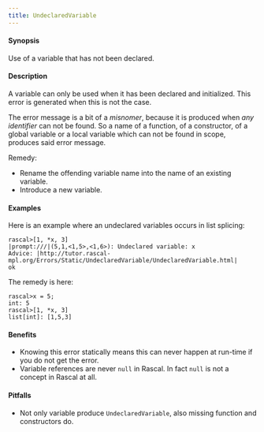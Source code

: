 ```yaml
---
title: UndeclaredVariable
---
```


#### Synopsis

Use of a variable that has not been declared.

#### Description

A variable can only be used when it has been declared and initialized.
This error is generated when this is not the case. 

The error message is a bit of a *misnomer*, because it is produced when _any identifier_
can not be found. So a name of a function, of a constructor, of a global variable
or a local variable which can not be found in scope, produces said error message.

Remedy:

*  Rename the offending variable name into the name of an existing variable.
*  Introduce a new variable.

#### Examples

Here is an example where an undeclared variables occurs in list splicing:

```rascal-shell ,error
rascal>[1, *x, 3]
|prompt:///|(5,1,<1,5>,<1,6>): Undeclared variable: x
Advice: |http://tutor.rascal-mpl.org/Errors/Static/UndeclaredVariable/UndeclaredVariable.html|
ok
```

The remedy is here:

```rascal-shell 
rascal>x = 5;
int: 5
rascal>[1, *x, 3]
list[int]: [1,5,3]
```

#### Benefits

* Knowing this error statically means this can never happen at run-time if you do not get the error.
* Variable references are never `null` in Rascal. In fact `null` is not a concept in Rascal at all.

#### Pitfalls

* Not only variable produce `UndeclaredVariable`, also missing function and constructors do.

